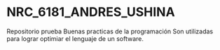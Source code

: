 # NRC_6181_ANDRES_USHINA
Repositorio prueba
Buenas practicas de la programación
Son utilizadas para lograr optimiar el lenguaje de un software. 